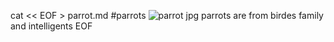  cat << EOF > parrot.md #parrots ![parrot jpg](https://upload.wikimedia.org/wikipedia/commons/7/74/A-Parrot.jpg) parrots are from birdes family and intelligents EOF


